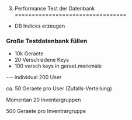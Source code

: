 3. Performance Test der Datenbank
=================================

- DB Indices erzeugen

### Große Testdatenbank füllen
- 10k Geraete
- 20 Verschiedene Keys
- 100 versch keys in geraet.merkmale

--- individual
200 User

ca. 50 Geraete pro User (Zufalls-Verteilung)

Momentan 20 Inventargruppen

500 Geraete pro Inventrargruppe

